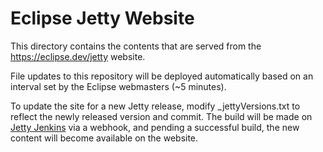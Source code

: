 # Eclipse Jetty Website

This directory contains the contents that are served from the https://eclipse.dev/jetty website.

File updates to this repository will be deployed automatically based on an interval set by the Eclipse webmasters (~5 minutes).

To update the site for a new Jetty release, modify _jettyVersions.txt to reflect the newly released version and commit. The build will be made on [Jetty Jenkins](https://jenkins.webtide.net/job/website/job/jetty-website/job/master/) via a webhook, and pending a successful build, the new content will become available on the website.
